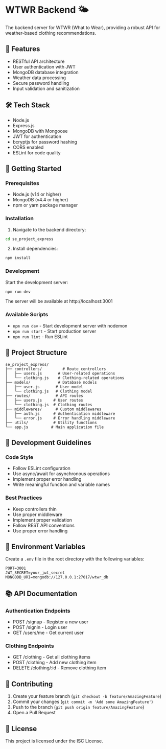 # WTWR Backend 🌤️

The backend server for WTWR (What to Wear), providing a robust API for weather-based clothing recommendations.

## 🎯 Features

- RESTful API architecture
- User authentication with JWT
- MongoDB database integration
- Weather data processing
- Secure password handling
- Input validation and sanitization

## 🛠️ Tech Stack

- Node.js
- Express.js
- MongoDB with Mongoose
- JWT for authentication
- bcryptjs for password hashing
- CORS enabled
- ESLint for code quality

## 🚀 Getting Started

### Prerequisites

- Node.js (v14 or higher)
- MongoDB (v4.4 or higher)
- npm or yarn package manager

### Installation

1. Navigate to the backend directory:
```bash
cd se_project_express
```

2. Install dependencies:
```bash
npm install
```

### Development

Start the development server:
```bash
npm run dev
```

The server will be available at http://localhost:3001

### Available Scripts

- `npm run dev` - Start development server with nodemon
- `npm run start` - Start production server
- `npm run lint` - Run ESLint

## 📁 Project Structure

```
se_project_express/
├── controllers/         # Route controllers
│   ├── users.js       # User-related operations
│   └── clothing.js    # Clothing-related operations
├── models/            # Database models
│   ├── user.js       # User model
│   └── clothing.js   # Clothing model
├── routes/           # API routes
│   ├── users.js     # User routes
│   └── clothing.js  # Clothing routes
├── middlewares/      # Custom middlewares
│   ├── auth.js      # Authentication middleware
│   └── error.js     # Error handling middleware
├── utils/           # Utility functions
└── app.js          # Main application file
```

## 🔧 Development Guidelines

### Code Style
- Follow ESLint configuration
- Use async/await for asynchronous operations
- Implement proper error handling
- Write meaningful function and variable names

### Best Practices
- Keep controllers thin
- Use proper middleware
- Implement proper validation
- Follow REST API conventions
- Use proper error handling

## 🔐 Environment Variables

Create a `.env` file in the root directory with the following variables:
```
PORT=3001
JWT_SECRET=your_jwt_secret
MONGODB_URI=mongodb://127.0.0.1:27017/wtwr_db
```

## 📚 API Documentation

### Authentication Endpoints
- POST /signup - Register a new user
- POST /signin - Login user
- GET /users/me - Get current user

### Clothing Endpoints
- GET /clothing - Get all clothing items
- POST /clothing - Add new clothing item
- DELETE /clothing/:id - Remove clothing item

## 🤝 Contributing

1. Create your feature branch (`git checkout -b feature/AmazingFeature`)
2. Commit your changes (`git commit -m 'Add some AmazingFeature'`)
3. Push to the branch (`git push origin feature/AmazingFeature`)
4. Open a Pull Request

## 📝 License

This project is licensed under the ISC License.
